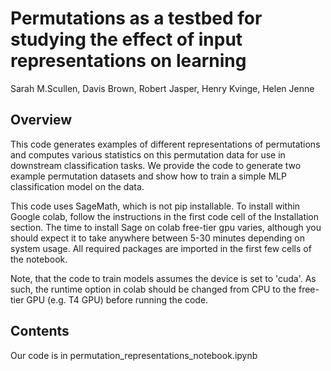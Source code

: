 # Permutations as a testbed for studying the effect of input representations on learning
Sarah M.Scullen, Davis Brown, Robert Jasper, Henry Kvinge, Helen Jenne


## Overview
This code generates examples of different representations of permutations and computes various statistics on this permutation data for use in downstream classification tasks. We provide the code to generate two example permutation datasets and show how to train a simple MLP classification model on the data. 

This code uses SageMath, which is not pip installable. To install within Google colab, follow the instructions in the first code cell of the Installation section. The time to install Sage on colab free-tier gpu varies, although you should expect it to take anywhere between 5-30 minutes depending on system usage. All required packages are imported in the first few cells of the notebook.

Note, that the code to train models assumes the device is set to 'cuda'. As such, the runtime option in colab should be changed from CPU to the free-tier GPU (e.g. T4 GPU) before running the code.


## Contents
Our code is in permutation_representations_notebook.ipynb

